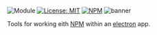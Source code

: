 ![Module](https://img.shields.io/badge/%40platform-npm.electron-%23EA4E7E.svg)
[![License: MIT](https://img.shields.io/badge/license-MIT-blue.svg)](https://opensource.org/licenses/MIT)
[![NPM](https://img.shields.io/npm/v/@platform/npm.electron.svg?colorB=blue&style=flat)](https://www.npmjs.com/package/@platform/npm.electron)
![banner](https://user-images.githubusercontent.com/185555/56625095-bd12e780-668f-11e9-8217-abcc0e0d5426.png)


Tools for working eith [NPM](http://npmjs.com) within an [electron](https://electronjs.org) app.
